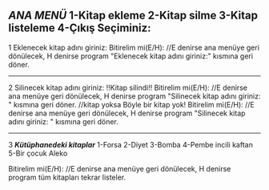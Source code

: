 ***ANA MENÜ***
1-Kitap ekleme
2-Kitap silme
3-Kitap listeleme
4-Çıkış
Seçiminiz:
-----------------------
1
Eklenecek kitap adını giriniz:
Bitirelim mi(E/H):  //E denirse ana menüye geri dönülecek, H denirse program "Eklenecek kitap adını giriniz:" kısmına geri döner.

-----------------------
2
Silinecek kitap adını giriniz:
!!Kitap silindi!!
Bitirelim mi(E/H):  //E denirse ana menüye geri dönülecek, H denirse program "Silinecek kitap adını giriniz:
" kısmına geri döner.
//kitap yoksa
Böyle bir kitap yok!
Bitirelim mi(E/H):  //E denirse ana menüye geri dönülecek, H denirse program "Silinecek kitap adını giriniz:
" kısmına geri döner.

-----------------------
3
***Kütüphanedeki kitaplar***
1-Forsa
2-Diyet
3-Bomba
4-Pembe incili kaftan
5-Bir çocuk Aleko

Bitirelim mi(E/H):  //E denirse ana menüye geri dönülecek, H denirse program tüm kitapları tekrar listeler.
